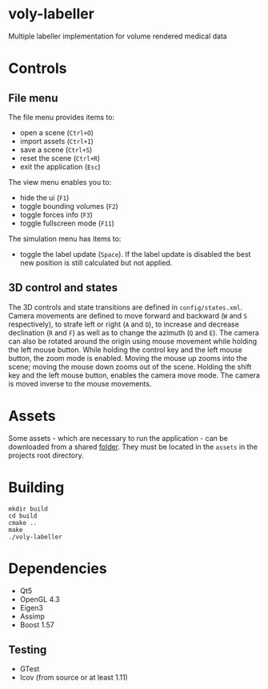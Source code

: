 # voly-labeller
Multiple labeller implementation for volume rendered medical data

# Controls
## File menu
The file menu provides items to:
- open a scene (`Ctrl+O`)
- import assets (`Ctrl+I`)
- save a scene (`Ctrl+S`)
- reset the scene (`Ctrl+R`)
- exit the application (`Esc`)

The view menu enables you to:
- hide the ui (`F1`)
- toggle bounding volumes (`F2`)
- toggle forces info (`F3`)
- toggle fullscreen mode (`F11`)

The simulation menu has items to:
- toggle the label update (`Space`). If the label update is disabled the best new position is
  still calculated but not applied.

## 3D control and states
The 3D controls and state transitions are defined in `config/states.xml`.
Camera movements are defined to move forward and backward (`W` and `S` respectively),
to strafe left or right (`A` and `D`), to increase and decrease declination (`R` and `F`)
as well as to change the azimuth (`Q` and `E`). The camera can also be rotated around the
origin using mouse movement while holding the left mouse button. While holding the control key
and the left mouse button, the zoom mode is enabled. Moving the mouse up zooms into the scene;
moving the mouse down zooms out of the scene. Holding the shift key and the left mouse button,
enables the camera move mode. The camera is moved inverse to the mouse movements.

# Assets
Some assets - which are necessary to run the application - can be downloaded from
a shared [folder](https://drive.google.com/folderview?id=0ByTbZ7z8JSt-fnRNM09UcVNRQ3BBVnA2ZUx1bjFidXRnSDgtN0dqaEdya2d6MjJDcmJ6Wms&usp=sharing). They must be located in the `assets` in the projects root directory.

# Building
```
mkdir build
cd build
cmake ..
make
./voly-labeller
```

# Dependencies
- Qt5
- OpenGL 4.3
- Eigen3
- Assimp
- Boost 1.57

## Testing
- GTest
- lcov (from source or at least 1.11)
